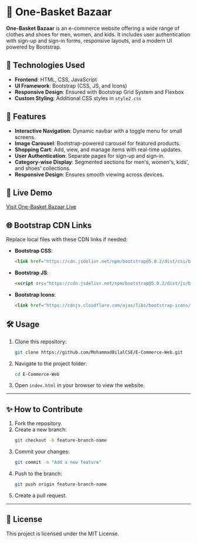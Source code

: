 # 🛒 One-Basket Bazaar

**One-Basket Bazaar** is an e-commerce website offering a wide range of clothes and shoes for men, women, and kids. It includes user authentication with sign-up and sign-in forms, responsive layouts, and a modern UI powered by Bootstrap.  


## 🔧 Technologies Used

- **Frontend**: HTML, CSS, JavaScript  
- **UI Framework**: Bootstrap (CSS, JS, and Icons)  
- **Responsive Design**: Ensured with Bootstrap Grid System and Flexbox  
- **Custom Styling**: Additional CSS styles in `style2.css`  


## 🚀 Features

- **Interactive Navigation**: Dynamic navbar with a toggle menu for small screens.  
- **Image Carousel**: Bootstrap-powered carousel for featured products.  
- **Shopping Cart**: Add, view, and manage items with real-time updates.  
- **User Authentication**: Separate pages for sign-up and sign-in.  
- **Category-wise Display**: Segmented sections for men's, women's, kids', and shoes' collections.  
- **Responsive Design**: Ensures smooth viewing across devices.  


## 🔗 Live Demo  
[Visit One-Basket Bazaar Live](https://one-basket-bazaar.netlify.app/)  


## 🌐 Bootstrap CDN Links  

Replace local files with these CDN links if needed:

- **Bootstrap CSS**:  
  ```html
  <link href="https://cdn.jsdelivr.net/npm/bootstrap@5.0.2/dist/css/bootstrap.min.css" rel="stylesheet">
  ```
- **Bootstrap JS**:  
  ```html
  <script src="https://cdn.jsdelivr.net/npm/bootstrap@5.0.2/dist/js/bootstrap.bundle.min.js"></script>
  ```
- **Bootstrap Icons**:  
  ```html
  <link href="https://cdnjs.cloudflare.com/ajax/libs/bootstrap-icons/1.10.5/font/bootstrap-icons.css" rel="stylesheet">
  ```
  

## 🛠️ Usage  

1. Clone this repository:  
   ```bash
   git clone https://github.com/MohammadBilalCSE/E-Commerce-Web.git
   ```  
2. Navigate to the project folder:  
   ```bash
   cd E-Commerce-Web
   ```  
3. Open `index.html` in your browser to view the website.  

---

## ✨ How to Contribute  

1. Fork the repository.  
2. Create a new branch:  
   ```bash
   git checkout -b feature-branch-name
   ```  
3. Commit your changes:  
   ```bash
   git commit -m "Add a new feature"
   ```  
4. Push to the branch:  
   ```bash
   git push origin feature-branch-name
   ```  
5. Create a pull request.  

---


## 📝 License  

This project is licensed under the MIT License.  
